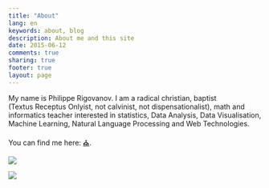```yaml
---
title: "About"
lang: en
keywords: about, blog
description: About me and this site
date: 2015-06-12
comments: true
sharing: true
footer: true
layout: page
---
```


My name is Philippe&nbsp;Rigovanov. I am a radical&nbsp;christian, baptist (Textus&nbsp;Receptus&nbsp;Onlyist, not&nbsp;calvinist, not&nbsp;dispensationalist), math and informatics teacher interested in statistics, Data&nbsp;Analysis, Data&nbsp;Visualisation, Machine&nbsp;Learning, Natural&nbsp;Language&nbsp;Processing and Web&nbsp;Technologies.

You can find me here: <a href="{{ site.links.church }}" title="My Local Church">⛪</a>.

<a href="https://braingames.ru" title="Игры разума | a1ip"><img src="https://braingames.ru/button90x62.php?uid=24579" border="0"></a>

<a href="https://www.codewars.com/users/a1ip" title="Codewars | a1ip"><img src="https://www.codewars.com/users/a1ip/badges/micro" border="0"></a>

